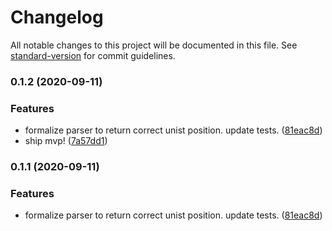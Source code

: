 # Changelog

All notable changes to this project will be documented in this file. See [standard-version](https://github.com/conventional-changelog/standard-version) for commit guidelines.

### 0.1.2 (2020-09-11)


### Features

* formalize parser to return correct unist position.  update tests. ([81eac8d](https://github.com/tdast/tdast-util-from-csv/commit/81eac8dac8d40b8ac4b54099336bc9f7f442c753))
* ship mvp! ([7a57dd1](https://github.com/tdast/tdast-util-from-csv/commit/7a57dd142047046b07472dfcf81f93944a4e6e7e))

### 0.1.1 (2020-09-11)


### Features

* formalize parser to return correct unist position.  update tests. ([81eac8d](https://github.com/tdast/tdast-util-from-csv/commit/81eac8dac8d40b8ac4b54099336bc9f7f442c753))
